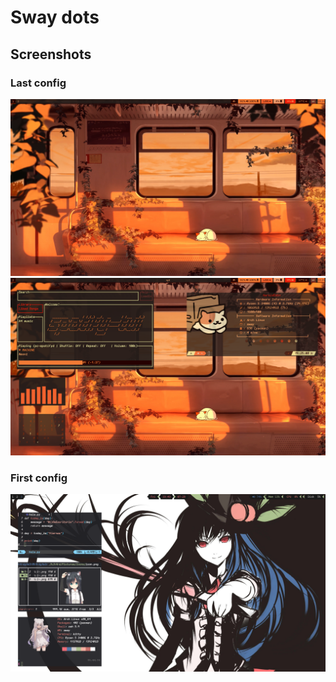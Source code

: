 # Sway dots

## Screenshots

### Last config
![Alt text](/wallpapers/Second_config.png?raw=true "Screenshot Sway")
![Alt text](/wallpapers/scd_desktop.png?raw=true "Screenshot Swaydk")


### First config
![Alt text](/wallpaper/FirstConfig.png?raw=true "Screenshot i3")
